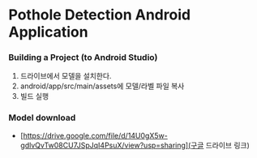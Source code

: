# Pothole Detection Android Application

### Building a Project (to Android Studio)
1. 드라이브에서 모델을 설치한다.
2. android/app/src/main/assets에 모델/라벨 파일 복사
3. 빌드 실행

### Model download
* [https://drive.google.com/file/d/14U0gX5w-gdlvQvTw08CU7JSpJqI4PsuX/view?usp=sharing](구글 드라이브 링크)